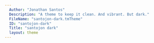 ```yaml
---
  Author: "Jonathan Santos"
  Description: "A theme to keep it clean. And vibrant. But dark."
  FileName: "santojon-dark.tmTheme"
  ID: "santojon-dark"
  Title: "santojon dark"
  layout: theme
---
```

  